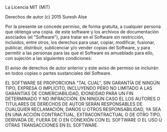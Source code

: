 La Licencia MIT (MIT)

Derechos de autor (c) 2015 Suresh Alse

Por la presente se concede permiso, de forma gratuita, a cualquier persona que obtenga una copia.
de este software y los archivos de documentación asociados (el "Software"), para tratar
en el Software sin restricción, incluidos, entre otros, los derechos
para usar, copiar, modificar, fusionar, publicar, distribuir, sublicenciar y/o vender
copias del Software, y para permitir a las personas para las que el Software es
amueblado para ello, con sujeción a las siguientes condiciones:

El aviso de derechos de autor anterior y este aviso de permiso se incluirán en todos
copias o partes sustanciales del Software.

EL SOFTWARE SE PROPORCIONA "TAL CUAL", SIN GARANTÍA DE NINGÚN TIPO, EXPRESA O
IMPLÍCITO, INCLUYENDO PERO NO LIMITADO A LAS GARANTÍAS DE COMERCIABILIDAD,
IDONEIDAD PARA UN FIN DETERMINADO Y NO INFRACCIÓN. EN NINGÚN CASO EL
LOS AUTORES O TITULARES DE DERECHOS DE AUTOR SERÁN RESPONSABLES DE CUALQUIER RECLAMACIÓN, DAÑOS U OTROS
RESPONSABILIDAD, YA SEA EN UNA ACCIÓN CONTRACTUAL, EXTRACONTRACTUAL O DE OTRO TIPO, DERIVADA DE,
FUERA DE O EN CONEXIÓN CON EL SOFTWARE O EL USO U OTRAS TRANSACCIONES EN EL
SOFTWARE.
